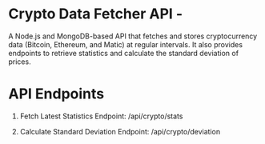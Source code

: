 # Crypto Data Fetcher API -
A Node.js and MongoDB-based API that fetches and stores cryptocurrency data (Bitcoin, Ethereum, and Matic) at regular intervals. It also provides endpoints to retrieve statistics and calculate the standard deviation of prices.

# API Endpoints
1. Fetch Latest Statistics
Endpoint: /api/crypto/stats

3. Calculate Standard Deviation
Endpoint: /api/crypto/deviation





